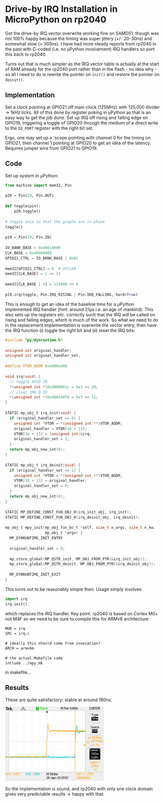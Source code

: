 # Drive-by IRQ Installation in MicroPython on rp2040

Got the drive-by IRQ vector overwrite working fine on SAMD51, though was not 100% happy because the timing was super jittery (+/- 20-30ns) and somewhat slow (> 300ns). I have had more steady reports from rp2040 in the past with C-coded (i.e. no µPython involvement) IRQ handlers so port this back to rp2040.

Turns out that is much simpler as the IRQ vector table is actually at the start of RAM already for the rp2040 port rather than in the flash - no idea why - so all I need to do is rewrite the pointer on `init()` and restore the pointer on `deinit()`.

## Implementation

Set a clock pointing at GPIO21 off main clock (125MHz) with 125,000 divider -> 1kHz ticks. All of this done by register poking in µPython as that is an easy way to get the job done. Set up IRQ off rising and falling edge on GPIO19, triggering a toggle of GPIO20 through the medium of a direct write to the `IO_PORT` register with the right bit set.

Ergo, one may set up a 'scope pointing with channel 0 for the timing on GPIO21, then channel 1 pointing at GPIO20 to get an idea of the latency. Requires jumper wire from GPIO21 to GPIO19.

## Code

Set up system in µPython:

```python
from machine import mem32, Pin

p20 = Pin(20, Pin.OUT)

def toggle(pin):
    p20.toggle()

# toggle once so that the graphs are in phase
toggle()

p19 = Pin(19, Pin.IN)

IO_BANK_BASE = 0x40014000
CLK_BASE = 0x40008000
GPIO21_CTRL = IO_BANK_BASE | 0xAC

mem32[GPIO21_CTRL] = 8  # GPCLK0
mem32[CLK_BASE] = 1 << 11

mem32[CLK_BASE | 4] = 125000 << 8

p19.irq(toggle, Pin.IRQ_RISING | Pin.IRQ_FALLING, hard=True)
```

This is enough to get an idea of the baseline time for a µPython implemented IRQ handler (hint: around 21µs i.e. an age of mankind). This also sets up the registers etc. correctly such that the IRQ _will_ be called on rising and falling edges, which is much of the work. So what we need to do in the replacement implementation is overwrite the vector entry, then have the IRQ function (i) toggle the right bit and (ii) reset the IRQ bits:

```c
#include "py/dynruntime.h"

unsigned int original_handler;
unsigned int original_handler_set;

#define VTOR_ADDR 0xe000ed08

void irq(void) {
  // toggle GPIO 20
  *(unsigned int *)0xd000001c = 0x1 << 20;
  // clear IRQ @ 19
  *(unsigned int *)0x400140f8 = 0xf << 12;
}

STATIC mp_obj_t irq_init(void) {
  if (original_handler_set == 0) {
    unsigned int *VTOR = *(unsigned int **)VTOR_ADDR;
    original_handler = VTOR[16 + 13];
    VTOR[16 + 13] = (unsigned int)&irq;
    original_handler_set = 1;
  }
  return mp_obj_new_int(0);
}

STATIC mp_obj_t irq_deinit(void) {
  if (original_handler_set == 1) {
    unsigned int *VTOR = *(unsigned int **)VTOR_ADDR;
    VTOR[16 + 13] = original_handler;
    original_handler_set = 0;
  }
  return mp_obj_new_int(0);
}

STATIC MP_DEFINE_CONST_FUN_OBJ_0(irq_init_obj, irq_init);
STATIC MP_DEFINE_CONST_FUN_OBJ_0(irq_deinit_obj, irq_deinit);

mp_obj_t mpy_init(mp_obj_fun_bc_t *self, size_t n_args, size_t n_kw,
                  mp_obj_t *args) {
  MP_DYNRUNTIME_INIT_ENTRY

  original_handler_set = 0;

  mp_store_global(MP_QSTR_init, MP_OBJ_FROM_PTR(&irq_init_obj));
  mp_store_global(MP_QSTR_deinit, MP_OBJ_FROM_PTR(&irq_deinit_obj));

  MP_DYNRUNTIME_INIT_EXIT
}
```

This turns out to be reasonably simple then. Usage simply involves:

```python
import irq
irq.init()
```

which replaces the IRQ handler. Key point: rp2040 is based on Cortex M0+ not M4F so we need to be sure to compile this for ARMv6 architecture:

```
MOD = irq
SRC = irq.c

# ideally this should come from invocation?
ARCH = armv6m

# the actual Makefile code
include ../mpy.mk
```

in makefile...

## Results

These are quite satisfactory: stable at around 180ns:

![Oscilloscope trace](./F0044TEK.png)

So the implementation is sound, and rp2040 with only one clock domain gives very predictable results -> happy with that.
